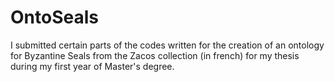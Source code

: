 # OntoSeals

I submitted certain parts of the codes written for the creation of an ontology for Byzantine Seals from the Zacos collection (in french) for my thesis during my first year of Master's degree.
